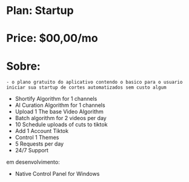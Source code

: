 # Plan: Startup
# Price: $00,00/mo
# Sobre:
    - o plano gratuito do aplicativo contendo o basico para o usuario iniciar sua startup de cortes automatizados sem custo algum

- Shortify Algorithm for 1 channels
- AI Curation Algorithm for 1 channels
- Upload 1 The base Video Algorithm
- Batch algorithm for 2 videos per day
- 10 Schedule uploads of cuts to tiktok
- Add 1 Account Tiktok
- Control 1 Themes
- 5 Requests per day
- 24/7 Support

em desenvolvimento:
- Native Control Panel for Windows
